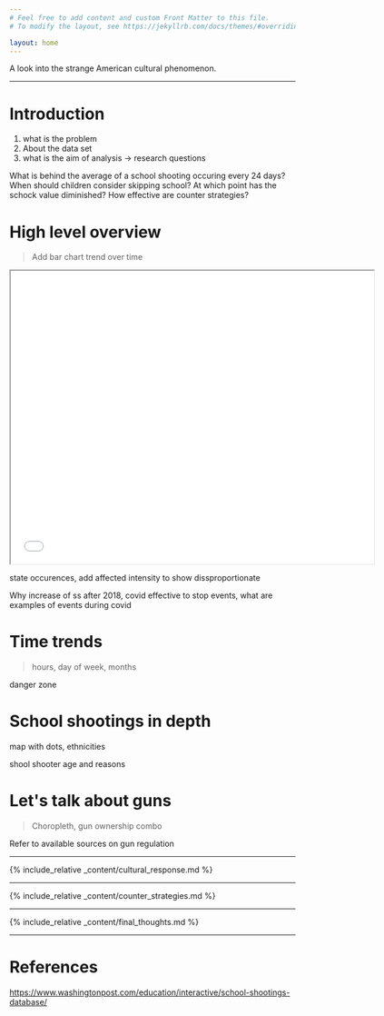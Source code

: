 ```yaml
---
# Feel free to add content and custom Front Matter to this file.
# To modify the layout, see https://jekyllrb.com/docs/themes/#overriding-theme-defaults

layout: home
---
```


A look into the strange American cultural phenomenon.

---

# Introduction

1. what is the problem
2. About the data set
3. what is the aim of analysis -> research questions

What is behind the average of a school shooting occuring every 24 days?
When should children consider skipping school?
At which point has the schock value diminished?
How effective are counter strategies?

# High level overview

>Add bar chart trend over time

<div style="width: 640px;">
    <iframe 
        width="640px" height="516x" 
        src="assets/htmls/choropleth.html"
        style="overflow: hidden;"
        >
    </iframe>
</div>

state occurences, add affected intensity to show dissproportionate 

Why increase of ss after 2018, covid effective to stop events, what are examples of events during covid

# Time trends

> hours, day of week, months

danger zone

# School shootings in depth

map with dots, ethnicities

shool shooter age and reasons

# Let's talk about guns

> Choropleth, gun ownership combo

Refer to available sources on gun regulation 

---

{% include_relative _content/cultural_response.md %}

---

{% include_relative _content/counter_strategies.md %}

---

{% include_relative _content/final_thoughts.md %}


---

# References

https://www.washingtonpost.com/education/interactive/school-shootings-database/